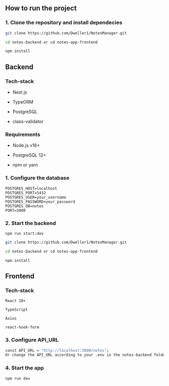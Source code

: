 ## How to run the project

### 1. Clone the repository and install dependecies

```bash
git clone https://github.com/Dweller1/NotesManager.git

cd notes-backend or cd notes-app-frontend

npm install
```

## Backend

### Tech-stack

- Nest js

- TypeORM

- PostgreSQL

- class-validator

### Requirements

- Node.js v16+

- PostgreSQL 12+

- npm or yarn

### 1. Configure the database

```
POSTGRES_HOST=localhost
POSTGRES_PORT=5432
POSTGRES_USER=your_username
POSTGRES_PASSWORD=your_password
POSTGRES_DB=notes
PORT=3000
```

### 2. Start the backend

```
npm run start:dev
```

```bash
git clone https://github.com/Dweller1/NotesManager.git

cd notes-backend or cd notes-app-frontend

npm install
```

## Frontend

### Tech-stack

```
React 18+

TypeScript

Axios

react-hook-form

```

### 3. Configure API_URL

```bash
const API_URL = "http://localhost:3000/notes";
Or change the API_URL according to your .env in the notes-backend folder
```

### 4. Start the app

```bash
npm run dev
```
